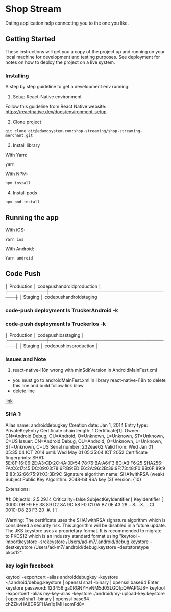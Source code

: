 # Shop Stream

Dating application help connecting you to the one you like.

## Getting Started

These instructions will get you a copy of the project up and running on your local machine for development and testing purposes. See deployment for notes on how to deploy the project on a live system.

### Installing

A step by step guideline to get a development env running:

1. Setup React-Native environment

Follow this guideline from React Native website: https://reactnative.dev/docs/environment-setup

2. Clone project

```
git clone git@adamosystem.com:shop-streaming/shop-streaming-merchant.git
```

3. Install library

With Yarn:

```
yarn
```

With NPM:

```
npm install
```

4. Install pods

```
npx pod-install
```

## Running the app

With iOS:

```
Yarn ios
```

With Android:

```
Yarn android
```

## Code Push

│ Production │ codepushandroidproduction │
├────────────┼───────────────────────────────────────┼
│ Staging │ codepushandroidstaging

### code-push deployment ls TruckerAndroid -k

### code-push deployment ls TruckerIos -k

│ Production │ codepushiosstaging │
├────────────┼───────────────────────────────────────┤
│ Staging │ codepushiosproduction │

### Issues and Note

1. react-native-i18n wrong with minSdkVersion in AndroidMainFest.xml

- you must go to androidMainFest.xml in library react-native-i18n to delete this line and build follow link blow
- delete line
  <uses-sdk android:minSdkVersion="16" />

[link](https://github.com/AlexanderZaytsev/react-native-i18n/issues/249)

### SHA 1:

Alias name: androiddebugkey
Creation date: Jan 1, 2014
Entry type: PrivateKeyEntry
Certificate chain length: 1
Certificate[1]:
Owner: CN=Android Debug, OU=Android, O=Unknown, L=Unknown, ST=Unknown, C=US
Issuer: CN=Android Debug, OU=Android, O=Unknown, L=Unknown, ST=Unknown, C=US
Serial number: 232eae62
Valid from: Wed Jan 01 05:35:04 ICT 2014 until: Wed May 01 05:35:04 ICT 2052
Certificate fingerprints:
SHA1: 5E:8F:16:06:2E:A3:CD:2C:4A:0D:54:78:76:BA:A6:F3:8C:AB:F6:25
SHA256: FA:C6:17:45:DC:09:03:78:6F:B9:ED:E6:2A:96:2B:39:9F:73:48:F0:BB:6F:89:9B:83:32:66:75:91:03:3B:9C
Signature algorithm name: SHA1withRSA (weak)
Subject Public Key Algorithm: 2048-bit RSA key (3)
Version: {10}

Extensions:

#1: ObjectId: 2.5.29.14 Criticality=false
SubjectKeyIdentifier [
KeyIdentifier [
0000: 0B F9 FE 38 89 D2 8A 9C 58 F0 C1 0A B7 0E 43 28 ...8....X.....C(
0010: D8 23 F3 20 .#.
]
]

Warning:
The certificate uses the SHA1withRSA signature algorithm which is considered a security risk. This algorithm will be disabled in a future update.
The JKS keystore uses a proprietary format. It is recommended to migrate to PKCS12 which is an industry standard format using "keytool -importkeystore -srckeystore /Users/ad-m7/.android/debug.keystore -destkeystore /Users/ad-m7/.android/debug.keystore -deststoretype pkcs12".

### key login facebook

keytool -exportcert -alias androiddebugkey -keystore ~/.android/debug.keystore | openssl sha1 -binary | openssl base64
Enter keystore password: 123456
ga0RGNYHvNM5d0SLGQfpQWAPGJ8=
keytool -exportcert -alias my-key-alias -keystore ./android/my-upload-key.keystore | openssl sha1 -binary | openssl base64
chZZkvHA8DRSFHAn1q1MHeomFd8=
